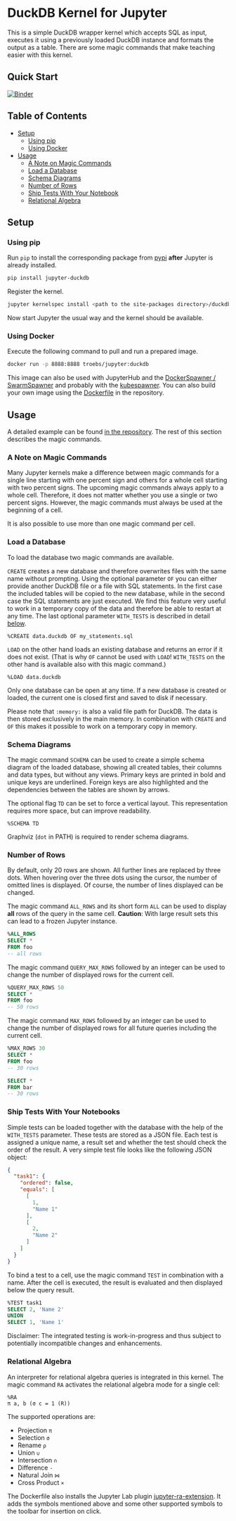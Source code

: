 # DuckDB Kernel for Jupyter

This is a simple DuckDB wrapper kernel which accepts SQL as input, executes it using a previously loaded DuckDB instance
and formats the output as a table. There are some magic commands that make teaching easier with this kernel.

## Quick Start

[![Binder](https://mybinder.org/badge_logo.svg)](https://mybinder.org/v2/git/https%3A%2F%2Fdbgit.prakinf.tu-ilmenau.de%2Fertr8623%2Fjupyter-duckdb.git/master)

## Table of Contents

- [Setup](#setup)
    - [Using pip](#using-pip)
    - [Using Docker](#using-docker)
- [Usage](#usage)
    - [A Note on Magic Commands](#a-note-on-magic-commands)
    - [Load a Database](#load-a-database)
    - [Schema Diagrams](#schema-diagrams)
    - [Number of Rows](#number-of-rows)
    - [Ship Tests With Your Notebook](#ship-tests-with-your-notebooks)
    - [Relational Algebra](#relational-algebra)

## Setup

### Using pip

Run `pip` to install the corresponding package from [pypi](https://pypi.org/project/jupyter-duckdb/) **after**
Jupyter is already installed.

```bash
pip install jupyter-duckdb
```

Register the kernel.

```bash
jupyter kernelspec install <path to the site-packages directory>/duckdb_kernel
```

Now start Jupyter the usual way and the kernel should be available.

### Using Docker

Execute the following command to pull and run a prepared image.

```bash
docker run -p 8888:8888 troebs/jupyter:duckdb
```

This image can also be used with JupyterHub and the
[DockerSpawner / SwarmSpawner](https://github.com/jupyterhub/dockerspawner)
and probably with the
[kubespawner](https://github.com/jupyterhub/kubespawner).
You can also build your own image using the [Dockerfile](Dockerfile) in the repository.

## Usage

A detailed example can be found [in the repository](example/). The rest of this section describes the magic commands.

### A Note on Magic Commands

Many Jupyter kernels make a difference between magic commands for a single line starting with one percent sign and
others for a whole cell starting with two percent signs. The upcoming magic commands always apply to a whole cell.
Therefore, it does not matter whether you use a single or two percent signs. However, the magic commands must always
be used at the beginning of a cell.

It is also possible to use more than one magic command per cell.

### Load a Database

To load the database two magic commands are available.

`CREATE` creates a new database and therefore overwrites files with the same name without prompting. Using the optional
parameter `OF` you can either provide another DuckDB file or a file with SQL statements. In the first case the included
tables will be copied to the new database, while in the second case the SQL statements are just executed. We find this
feature very useful to work in a temporary copy of the data and therefore be able to restart at any time. The last
optional parameter `WITH_TESTS` is described in detail [below](#ship-tests-with-your-notebooks).

```
%CREATE data.duckdb OF my_statements.sql
```

`LOAD` on the other hand loads an existing database and returns an error if it does not exist. (That is why `OF` cannot
be used with `LOAD`! `WITH_TESTS` on the other hand is available also with this magic command.)

```
%LOAD data.duckdb
```

Only one database can be open at any time. If a new database is created or loaded, the current one is closed first and
saved to disk if necessary.

Please note that `:memory:` is also a valid file path for DuckDB. The data is then stored exclusively in the main
memory. In combination with `CREATE` and `OF` this makes it possible to work on a temporary copy in memory.

### Schema Diagrams

The magic command `SCHEMA` can be used to create a simple schema diagram of the loaded database, showing all created
tables, their columns and data types, but without any views. Primary keys are printed in bold and unique keys are
underlined. Foreign keys are also highlighted and the dependencies between the tables are shown by arrows.

The optional flag `TD` can be set to force a vertical layout. This representation requires more space, but can improve
readability.

```
%SCHEMA TD
```

Graphviz (`dot` in PATH) is required to render schema diagrams.

### Number of Rows

By default, only 20 rows are shown. All further lines are replaced by three dots. When hovering over the three dots
using the cursor, the number of omitted lines is displayed. Of course, the number of lines displayed can be changed.

The magic command `ALL_ROWS` and its short form `ALL` can be used to display **all** rows of the query in the same
cell. **Caution**: With large result sets this can lead to a frozen Jupyter instance.

```sql
%ALL_ROWS
SELECT *
FROM foo
-- all rows
```

The magic command `QUERY_MAX_ROWS` followed by an integer can be used to change the number of displayed rows for the
current cell.

```sql
%QUERY_MAX_ROWS 50
SELECT *
FROM foo
-- 50 rows
```

The magic command `MAX_ROWS` followed by an integer can be used to change the number of displayed rows for all future
queries including the current cell.

```sql
%MAX_ROWS 30
SELECT *
FROM foo
-- 30 rows
```

```sql
SELECT *
FROM bar
-- 30 rows
```

### Ship Tests With Your Notebooks

Simple tests can be loaded together with the database with the help of the `WITH_TESTS` parameter. These tests are
stored as a JSON file. Each test is assigned a unique name, a result set and whether the test should check the order
of the result. A very simple test file looks like the following JSON object:

```json
{
  "task1": {
    "ordered": false,
    "equals": [
      [
        1,
        "Name 1"
      ],
      [
        2,
        "Name 2"
      ]
    ]
  }
}
```

To bind a test to a cell, use the magic command `TEST` in combination with a name. After the cell is executed, the
result is evaluated and then displayed below the query result.

```sql
%TEST task1
SELECT 2, 'Name 2'
UNION
SELECT 1, 'Name 1'
```

Disclaimer: The integrated testing is work-in-progress and thus subject to potentially incompatible changes and
enhancements.

### Relational Algebra
An interpreter for relational algebra queries is integrated in this kernel. The magic command `RA` activates the
relational algebra mode for a single cell:

```
%RA
π a, b (σ c = 1 (R))
```

The supported operations are:
- Projection `π`
- Selection `σ`
- Rename `ρ`
- Union `∪`
- Intersection `∩`
- Difference `-`
- Natural Join `⋈`
- Cross Product `×`

The Dockerfile also installs the Jupyter Lab plugin
[jupyter-ra-extension](https://pypi.org/project/jupyter-ra-extension/).
It adds the symbols mentioned above and some other supported symbols to the toolbar for insertion on click.
